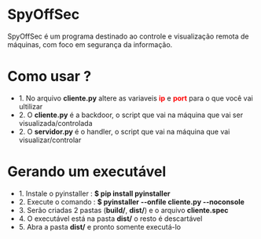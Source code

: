 # SpyOffSec
SpyOffSec é um programa destinado ao controle e visualização remota de máquinas, com foco em segurança da informação. 

# Como usar ?
<ul>
  <li> 1. No arquivo <b>cliente.py</b> altere as variaveis <b><font color="red">ip</font></b> e <b><font color="red">port</font></b> para o que você vai ultilizar</li> 
  <li> 2. O <b>cliente.py</b> é a backdoor, o script que vai na máquina que vai ser visualizada/controlada</li>
  <li> 2. O <b>servidor.py</b> é o handler, o script que vai na máquina que vai visualizar/controlar</li>
</ul>

# Gerando um executável

<ul>
  <li> 1. Instale o pyinstaller : <b>$ pip install pyinstaller</b></li>
  <li> 2. Execute o comando : <b>$ pyinstaller --onfile cliente.py --noconsole</b></li>
  <li> 3. Serão criadas 2 pastas (<b>build/</b>, <b>dist/</b>) e o arquivo <b>cliente.spec</b></li>
  <li> 4. O executável está na pasta <b>dist/</b> o resto é descartável</li>
  <li> 5. Abra a pasta <b>dist/</b> e pronto somente executá-lo</li>
</ul>
